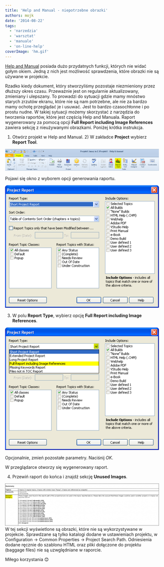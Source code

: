 ```yaml
---
title: 'Help and Manual - niepotrzebne obrazki'
authors: mojk
date: '2014-08-22'
tags:
  - 'narzedzia'
  - 'warsztat'
  - 'manuale'
  - 'on-line-help'
coverImage: 'hm.gif'
---
```


[Help and Manual](http://techwriter.pl/help-and-manual-opis-narzedzia/ 'Help and Manual – opis narzędzia')
posiada dużo przydatnych funkcji, których nie widać gołym okiem. Jedną z nich
jest możliwość sprawdzenia, które obrazki nie są używane w projekcie.

<!--truncate-->

Rzadko kiedy dokument, który stworzyliśmy pozostaje niezmieniony przez dłuższy
okres czasu. Przeważnie jest on regularnie aktualizowany, zmieniany i ulepszany.
To prowadzi do sytuacji gdzie mamy mnóstwo starych zrzutów ekranu, które nie są
nam potrzebne, ale nie za bardzo mamy ochotę przeglądać je i usuwać. Jest to
bardzo czasochłonne i po prostu nudne. W takiej sytuacji możemy skorzystać z
narzędzia do tworzenia raportów, które jest częścią Help and Manuala. Raport
wygenerowany za pomocą opcji **Full Report including Image References** zawiera
sekcję z nieużywanymi obrazkami. Poniżej krótka instrukcja.

1. Otwórz projekt w Help and Manual. 2) W zakładce **Project** wybierz **Report
   Tool**.

[![2014-08-16 08_40_43-Projekt1.hmxz in E__Projekt1 - Help & Manual](images/2014-08-16-08_40_43-Projekt1.hmxz-in-E__Projekt1-Help-Manual.png)](http://techwriter.pl/wp-content/uploads/2014/08/2014-08-16-08_40_43-Projekt1.hmxz-in-E__Projekt1-Help-Manual.png)

Pojawi się okno z wyborem opcji generowania raportu.

[![2014-08-16 08_41_53-Project Report](images/2014-08-16-08_41_53-Project-Report.png)](http://techwriter.pl/wp-content/uploads/2014/08/2014-08-16-08_41_53-Project-Report.png)

3. W polu **Report Type**, wybierz opcję **Full Report including Image
   References**.

[![2014-08-16 10_10_24-Project Report](images/2014-08-16-10_10_24-Project-Report.png)](http://techwriter.pl/wp-content/uploads/2014/08/2014-08-16-10_10_24-Project-Report.png)

Opcjonalnie, zmień pozostałe parametry. Naciśnij _OK_.

W przeglądarce otworzy się wygenerowany raport.

4. Przewiń raport do końca i znajdź sekcję **Unused Images**.

[![2014-08-16 10_14_32-127.0.0.1_8000__fcid_{605E73E7-7F99-45F7-BF31-82DBF4CCD307}](images/2014-08-16-10_14_32-127.0.0.1_8000__fcid_605E73E7-7F99-45F7-BF31-82DBF4CCD307-1024x281.png)](http://techwriter.pl/wp-content/uploads/2014/08/2014-08-16-10_14_32-127.0.0.1_8000__fcid_605E73E7-7F99-45F7-BF31-82DBF4CCD307.png)
W tej sekcji wyświetlone są obrazki, które nie są wykorzystywane w projekcie.
Sprawdzane są tylko katalogi dodane w ustawieniach projektu, w Configuration ->
Common Properties -> Project Search Path. Odniesienia dodane ręcznie do szablonu
HTML oraz pliki dołączone do projektu (baggage files) nie są uzwględniane w
raporcie.

Miłego korzystania 😊
